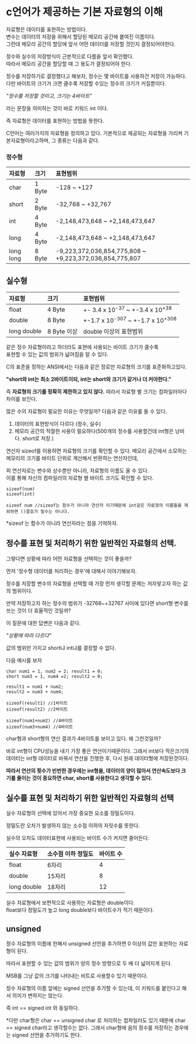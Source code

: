 # c언어가 제공하는 기본 자료형의 이해

자료형은 데이터를 표현하는 방법이다.  
변수는 데이터의 저장을 위해서 할당된 메모리 공간에 붙여진 이름이다.  
그런데 메모리 공간의 할당에 앞서 어떤 데이터를 저장할 것인지 결정되어야한다.

정수와 실수의 저장방식이 근본적으로 다름을 앞서 확인했다.  
따라서 메모리 공간을 할당할 때 그 용도가 결정되어야 한다.  


정수를 저장하기로 결정했다고 해보자, 정수는 몇 바이트를 사용하건 저장이 가능하다.
다만 바이트의 크기가 크면 클수록 저장할 수있는 정수의 크기가 커질뿐이다.

*"정수를 저장할 것이고, 크기는 4바이트"*

라는 문장을 의미하는 것이 바로 키워드 int 이다.

즉 자료형은 데이터를 표현하는 방법을 뜻한다.

C언어는 여러가지의 자료형을 정의하고 있다. 기본적으로 제공되는 자료형을 가리켜 기본자료형이라고하며, 그 종류는 다음과 같다.

### 정수형
|자료형|크기|표현범위|
|:--|:--|:--|
|char| 1 Byte | -128 ~ +127 |
|short| 2 Byte | -32,768 ~ +32,767|
|int| 4 Byte | -2,148,473,648 ~ +2,148,473,647 |
|long| 4 Byte | -2,148,473,648 ~ +2,148,473,647 |
|long long| 8 Byte | -9,223,372,036,854,775,808 ~ +9,223,372,036,854,775,807

## 실수형
|자료형|크기|표현범위|
|:--|:--|:--|
|float| 4 Byte |+- 3.4 x 10<sup>-37</sup> ~ +-3.4 x 10<sup>+38</sup>|
|double| 8 Byte | +-1.7 x 10<sup>-307</sup> ~ +-1.7 x 10<sup>+308</sup>|
|long double| 8 Byte 이상 | double 이상의 표현범위|

같은 정수 자료형이라고 하더라도 표현에 사용되는 바이트 크기가 클수록  
표현할 수 있는 값의 범위가 넓어짐을 알 수 있다.

C의 표준을 정하는 ANSI에서는 다음과 같은 정로만 자료형의 크기를 표준화하고있다.

**"short와 int는 최소 2바이트이되, int는 short와 크기가 같거나 더 커야한다."**

즉 **자료형의 크기를 정확히 제한하고 있지 않다.** 따라서 자료형 별 크기는 컴파일러마다 차이를 보인다.

많은 수의 자료형이 필요한 이유는 무엇일까? 다음과 같은 이유를 들 수 있다.
1. 데이터의 표현방식이 다르다 (정수, 실수)
2. 메모리 공간의 적절한 사용이 필요하다(500개의 정수를 사용할건데  int형은 낭비다. short로 저장.)

연산자 sizeof를 이용하면 자료형의 크기를 확인할 수 있다.
메모리 공간에서 소모하는 메모리의 크기를 바이트 단위로 계산해서 반환하는 연산자인데,

피 연산자로는 변수와 상수뿐만 아니라, 자료형의 이름도 올 수 있다.  
이를 통해 자신의 컴파일러의 자료형 별 바이트 크기도 확인할 수 있다.

```
sizeof(num)
sizeof(int)

sizeof num //sizeof는 함수가 아니라 연산자 이기때문에 int같은 자료형의 이름들을 제외하면 ()괄호가 필수는 아니다.
```
*sizeof 는 함수가 아니라 연산자라는 점을 기억하자.

## 정수를 표현 및 처리하기 위한 일반적인 자료형의 선택.

그렇다면 상황에 따라 어떤 자료형을 선택하는 것이 좋을까?

먼저 '정수형 데이터를 처리하는 경우'에 대해서 이야기해보자.

정수를 저장할 변수의 자료형을 선택할 때 가장 먼저 생각할 문제는 저자앟고자 하는 값의 범위이다.

만약 저장하고자 하는 정수의 범위가 -32768~+32767 사이에 있다면 short형 변수를 쓰는 것이 더 효율적인 것일까?

이 질문에 대한 답변은 다음과 같다.

*"상황에 따라 다르다"*

값의 범위만 가지고 short냐 int냐를 결정할 수 없다.

다음 예시를 보자
```
char num1 = 1, num2 = 2; result1 = 0;
short num3 = 1, num4 =2; result2 = 0;

result1 = num1 + num2;
result2 = num3 + num4;

sizeof(result1) //1바이트
sizeof(result2) //2바이트

sizeof(num1+num2) //4바이트
sizeof(num3+num4) //4바이트
```

char형과 short형의 연산 결과가 4바이트를 보이고 있다. 왜 그런것일까?

바로 int형이 CPU성능을 내기 가장 좋은 연산이기때문이다.
그래서 int보다 작은크기의 데이터는 int형 데이터로 바꿔서 연산을 진행한 후, 다시 원래 데이터형에 저장된것이다.

**따라서 연산의 횟수가 빈번한 경우에는 int형을, 데이터의 양이 많아서 연산속도보다 크기를 줄이는 것이 중요하면 char, short를 사용한다고 생각할 수 있다.**

## 실수를 표현 및 처리하기 위한 일반적인 자료형의 선택

실수 자료형의 선택에 있어서 가장 중요한 요소를 정밀도이다.

정밀도란 오차가 발생하지 않는 소수점 이하의 자릿수를 뜻한다.

실수의 오차도 데이터표현에 사용되는 바이트 수가 커지면 줄어든다. 

|실수 자료형|소수점 이하 정밀도|바이트 수|
|:--|:--|:--|
|float| 6자리 | 4 |
|double| 15자리 | 8 |
|long double| 18자리| 12 |

실수 자료형에서 보편적으로 사용하는 자료형은 double이다.  
float보다 정밀도가 높고 long double보다 바이트수가 적기 때문이다.

## unsigned 

정수 자료형의 이름에 한해서 unsigned 선언을 추가하면 0 이상의 값만 표현하는 자료형이 된다.

따라서 표현할 수 있는 값의 범위가 양의 정수 방향으로 두 배 더 넓어지게 된다.  

MSB를 그냥 값의 크기를 나타내는 비트로 사용할수 있기 때문이다.

정수 자료형의 이름 앞에는 signed 선언을 추가할 수 있는데, 이 키워드를 붙인다고 해서 의미가 변하지는 않는다.

즉 int  == signed int 와 동일하다.

*다만 char형은 char == unsigned char 로 처리하는 컴파일러도 있기 때문에 char == signed char라고 생각할수는 없다.
 그래서 char형에 음의 정수를 저장하는 경우에는 signed 선언을 추가하기도 한다.